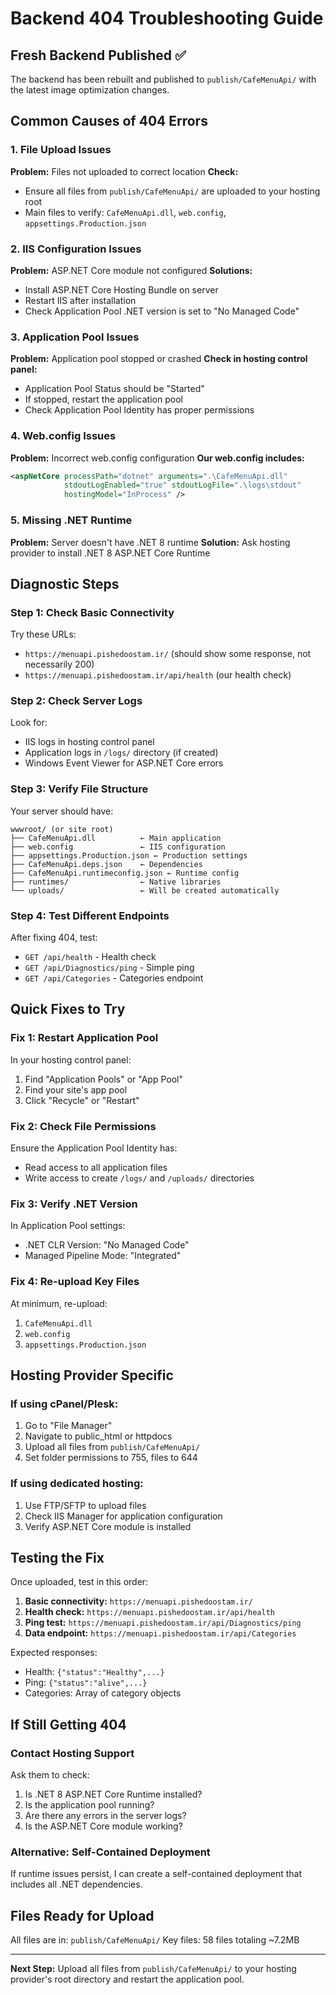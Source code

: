 # Backend 404 Troubleshooting Guide

## Fresh Backend Published ✅
The backend has been rebuilt and published to `publish/CafeMenuApi/` with the latest image optimization changes.

## Common Causes of 404 Errors

### 1. File Upload Issues
**Problem:** Files not uploaded to correct location
**Check:**
- Ensure all files from `publish/CafeMenuApi/` are uploaded to your hosting root
- Main files to verify: `CafeMenuApi.dll`, `web.config`, `appsettings.Production.json`

### 2. IIS Configuration Issues
**Problem:** ASP.NET Core module not configured
**Solutions:**
- Install ASP.NET Core Hosting Bundle on server
- Restart IIS after installation
- Check Application Pool .NET version is set to "No Managed Code"

### 3. Application Pool Issues
**Problem:** Application pool stopped or crashed
**Check in hosting control panel:**
- Application Pool Status should be "Started"
- If stopped, restart the application pool
- Check Application Pool Identity has proper permissions

### 4. Web.config Issues
**Problem:** Incorrect web.config configuration
**Our web.config includes:**
```xml
<aspNetCore processPath="dotnet" arguments=".\CafeMenuApi.dll" 
            stdoutLogEnabled="true" stdoutLogFile=".\logs\stdout" 
            hostingModel="InProcess" />
```

### 5. Missing .NET Runtime
**Problem:** Server doesn't have .NET 8 runtime
**Solution:** Ask hosting provider to install .NET 8 ASP.NET Core Runtime

## Diagnostic Steps

### Step 1: Check Basic Connectivity
Try these URLs:
- `https://menuapi.pishedoostam.ir/` (should show some response, not necessarily 200)
- `https://menuapi.pishedoostam.ir/api/health` (our health check)

### Step 2: Check Server Logs
Look for:
- IIS logs in hosting control panel
- Application logs in `/logs/` directory (if created)
- Windows Event Viewer for ASP.NET Core errors

### Step 3: Verify File Structure
Your server should have:
```
wwwroot/ (or site root)
├── CafeMenuApi.dll          ← Main application
├── web.config               ← IIS configuration
├── appsettings.Production.json ← Production settings
├── CafeMenuApi.deps.json    ← Dependencies
├── CafeMenuApi.runtimeconfig.json ← Runtime config
├── runtimes/                ← Native libraries
└── uploads/                 ← Will be created automatically
```

### Step 4: Test Different Endpoints
After fixing 404, test:
- `GET /api/health` - Health check
- `GET /api/Diagnostics/ping` - Simple ping
- `GET /api/Categories` - Categories endpoint

## Quick Fixes to Try

### Fix 1: Restart Application Pool
In your hosting control panel:
1. Find "Application Pools" or "App Pool"
2. Find your site's app pool
3. Click "Recycle" or "Restart"

### Fix 2: Check File Permissions
Ensure the Application Pool Identity has:
- Read access to all application files
- Write access to create `/logs/` and `/uploads/` directories

### Fix 3: Verify .NET Version
In Application Pool settings:
- .NET CLR Version: "No Managed Code"
- Managed Pipeline Mode: "Integrated"

### Fix 4: Re-upload Key Files
At minimum, re-upload:
1. `CafeMenuApi.dll`
2. `web.config`
3. `appsettings.Production.json`

## Hosting Provider Specific

### If using cPanel/Plesk:
1. Go to "File Manager"
2. Navigate to public_html or httpdocs
3. Upload all files from `publish/CafeMenuApi/`
4. Set folder permissions to 755, files to 644

### If using dedicated hosting:
1. Use FTP/SFTP to upload files
2. Check IIS Manager for application configuration
3. Verify ASP.NET Core module is installed

## Testing the Fix

Once uploaded, test in this order:
1. **Basic connectivity:** `https://menuapi.pishedoostam.ir/`
2. **Health check:** `https://menuapi.pishedoostam.ir/api/health`
3. **Ping test:** `https://menuapi.pishedoostam.ir/api/Diagnostics/ping`
4. **Data endpoint:** `https://menuapi.pishedoostam.ir/api/Categories`

Expected responses:
- Health: `{"status":"Healthy",...}`
- Ping: `{"status":"alive",...}`
- Categories: Array of category objects

## If Still Getting 404

### Contact Hosting Support
Ask them to check:
1. Is .NET 8 ASP.NET Core Runtime installed?
2. Is the application pool running?
3. Are there any errors in the server logs?
4. Is the ASP.NET Core module working?

### Alternative: Self-Contained Deployment
If runtime issues persist, I can create a self-contained deployment that includes all .NET dependencies.

## Files Ready for Upload
All files are in: `publish/CafeMenuApi/`
Key files: 58 files totaling ~7.2MB

---

**Next Step:** Upload all files from `publish/CafeMenuApi/` to your hosting provider's root directory and restart the application pool. 